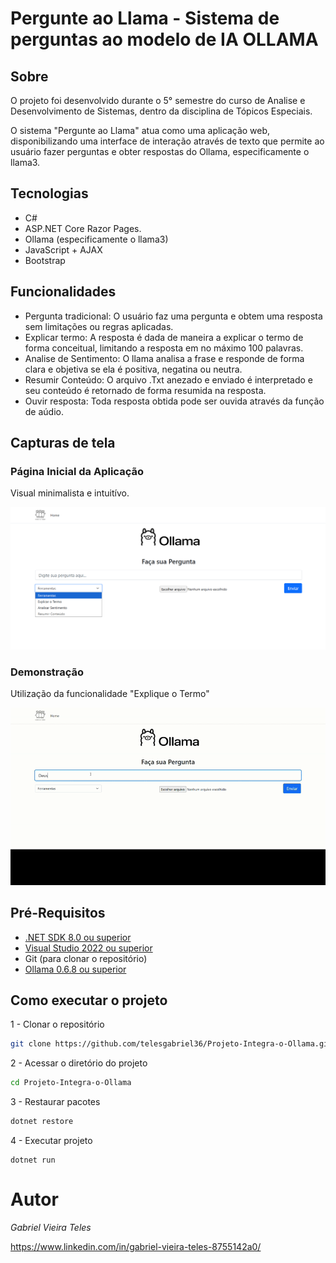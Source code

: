 # Pergunte ao Llama - Sistema de perguntas ao modelo de IA OLLAMA 

## Sobre
O projeto foi desenvolvido durante o 5° semestre do curso de Analise e Desenvolvimento de Sistemas, dentro da disciplina de Tópicos Especiais.

O sistema "Pergunte ao Llama" atua como uma aplicação web, disponibilizando uma interface de interação através de texto que permite ao usuário fazer perguntas e obter respostas do Ollama, especificamente o llama3. 

## Tecnologias
- C#
- ASP.NET Core Razor Pages.
- Ollama (especificamente o llama3)
- JavaScript + AJAX
- Bootstrap

## Funcionalidades
- Pergunta tradicional: O usuário faz uma pergunta e obtem uma resposta sem limitações ou regras aplicadas.
- Explicar termo: A resposta é dada de maneira a explicar o termo de forma conceitual, limitando a resposta em no máximo 100 palavras.
- Analise de Sentimento: O llama analisa a frase e responde de forma clara e objetiva se ela é positiva, negatina ou neutra.
- Resumir Conteúdo: O arquivo .Txt anezado e enviado é interpretado e seu conteúdo é retornado de forma resumida na resposta.
- Ouvir resposta: Toda resposta obtida pode ser ouvida através da função de aúdio.

## Capturas de tela 

### Página Inicial da Aplicação
Visual minimalista e intuitívo.

![Tela Inicial](/docs/images/Pagina-Inicial.png)

### Demonstração 
Utilização da funcionalidade "Explique o Termo"

![Explique o Termo](docs/images/Sistema-Rodando.gif)

## Pré-Requisitos
- [.NET SDK 8.0 ou superior](https://dotnet.microsoft.com/en-us/download)
- [Visual Studio 2022 ou superior](https://visualstudio.microsoft.com/)
- Git (para clonar o repositório)
- [Ollama 0.6.8 ou superior](https://ollama.com/)

## Como executar o projeto

1 - Clonar o repositório

``` bash
git clone https://github.com/telesgabriel36/Projeto-Integra-o-Ollama.git
```

2 - Acessar o diretório do projeto

``` bash
cd Projeto-Integra-o-Ollama
```

3 - Restaurar pacotes

``` bash
dotnet restore
```

4 - Executar projeto

```
dotnet run
```

# Autor

*Gabriel Vieira Teles*

https://www.linkedin.com/in/gabriel-vieira-teles-8755142a0/

